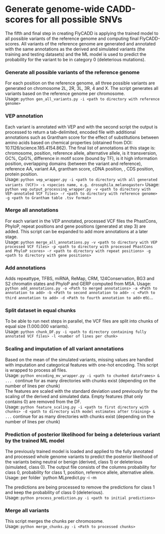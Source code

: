 # Generate genome-wide CADD-scores for all possible SNVs
The fifth and final step in creating FlyCADD is applying the trained model to all possible variants of the reference genome and computing final FlyCADD-scores. All variants of the reference genome are generated and annotated with the same annotations as the derived and simulated variants (the training and testing datasets) and the ML model is used to predict the probability for the variant to be in category 0 (deleterious mutations).

### Generate all possible variants of the reference genome
For each position on the reference genome, all three possible variants are generated on chromosome 2L, 2R, 3L, 3R, 4 and X. The script generates all variants based on the reference genome per chromosome. <br/>
Usage: `python gen_all_variants.py -i <path to directory with reference genome>`

### VEP annotation
Each variant is annotated with VEP and with the second script the output is processed to return a tab-delimited, encoded file with additional annotations such as Grantham score for the effect of substitutions between amino acids based on chemical properties (obtained from DOI: 10.1126/science.185.4154.862). The final list of annotations at this stage is: chromosome, position, reference allele, alternative allele, is it transversion, GC%, CpG%, difference in motif score (bound by TF), is it high information position, overlapping domains (between the variant and reference), reference AA, variant AA, grantham score, cDNA position, , CDS position, protein position. <br/>
Usage: `python vep_wrapper.py -i <path to directory with all generated variants (VCF)> -s <species name, e.g. drosophila_melanogaster>`
Usage: `python vep_output_processing_wrapper.py -v <path to directory with VEP-annotated VCF files> -r <path to directory with reference genome> -g <path to Grantham table .tsv format>`

### Merge all annotations
For each variant in the VEP annotated, processed VCF files the PhastCons, PhyloP, repeat positions and gene positions (generated at step 3) are added. This script can be expanded to add more annotations at a later stage. <br/>
Usage: `python merge_all_annotations.py -v <path to directory with VEP processed VCF files> -p <path to directory with processed PhastCons and PhyloP scores> -r <path to directory with repeat positions> -g <path to directory with gene positions>`

### Add annotations
Adds repeattype, TFBS, miRNA, ReMap, CRM, 124Conservation, BG3 and S2 chromatin states and PhyloP and GERP computed from MSA.
Usage: `python add_annotations.py -o <Path to merged annotations> -a <Path to annotation to add> -b <Path to second annotation to add> -c <Path to third annotation to add> -d <Path to fourth annotation to add>` etc...

### Split dataset in equal chunks
To be able to run next steps in parallel, the VCF files are split into chunks of equal size (1.000.000 variants). <br/>
Usage: `python chunk_DF.py -i <path to directory containing fully annotated VCF files> -l <number of lines per chunk>`

### Scaling and imputation of all variant annotations
Based on the mean of the simulated variants, missing values are handled with imputation and categorical features with one-hot encoding. This script is wrapped to process all files.<br/> 
Usage: `python encoding_mv_wrapper.py -i <path to chunked dataframes> & ... ` continue for as many directories with chunks exist (depending on the number of lines per chunk)<br/>
The features are scaled with the standard deviation used previously for the scaling of the derived and simulated data. Empty features (that only contains 0) are removed from the DF. <br/>
Usage: `python feature_scaling.py -i <path to first directory with chunks> -d <path to directory with model estimates after training> & ...` continue for as many directories with chunks exist (depending on the number of lines per chunk)

### Prediction of posterior likelihood for being a deleterious variant by the trained ML model
The previously trained model is loaded and applied to the fully annotated and processed whole genome variants to predict the posterior likelihood of the variants being neutral or benign (derived, class 1) or deleterious (simulated, class 0). The output file consists of the columns probability for class 0, probability for class 1, position, reference allele, alternative allele.
Usage: per folder `python MLpredict.py -i <path to scaled variants> -m <path to model file>

The predictions are being processed to remove the predictions for class 1 and keep the probability of class 0 (deleterious).<br/>
Usage: `python process_prediction.py -i <path to initial predictions>`

### Merge all variants
This script merges the chunks per chromosome.<br/>
Usage: `python merge_chunks.py -i <Path to processed chunks>`